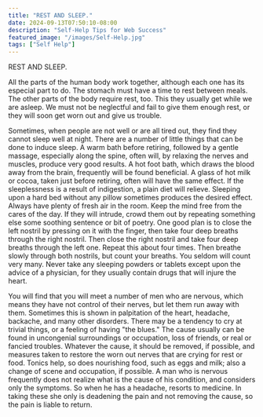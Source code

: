 ```yaml
---
title: "REST AND SLEEP."
date: 2024-09-13T07:50:10-08:00
description: "Self-Help Tips for Web Success"
featured_image: "/images/Self-Help.jpg"
tags: ["Self Help"]
---
```


REST AND SLEEP. 

All the parts of the human body work together, although each  one has its especial part to do. The stomach must have a  time to rest between meals. The other parts of the body require rest, too. This they usually get while we are asleep. We must not be neglectful and fail to give them enough rest, or they will soon get worn out and give us trouble.  

Sometimes, when people are not well or are all tired out, they find they cannot sleep well at night. There are a number of little things that can be done to induce sleep. A warm bath before retiring, followed by a gentle massage, especially along the spine, often will, by relaxing the nerves and muscles, produce very good results. A hot foot bath, which draws the blood away from the brain, frequently will be found beneficial. A glass of hot milk or cocoa, taken just before retiring, often will have the same effect. If the sleeplessness is a result of indigestion, a plain diet will relieve. Sleeping upon a hard bed without any pillow sometimes produces the desired effect. Always have plenty of fresh air in the room. Keep the mind free from the cares of the day. If they will intrude, crowd them out by repeating something else some soothing sentence or bit of poetry. One good plan is to close the left nostril by pressing on it with the finger, then take four deep breaths through the right nostril. Then close the right nostril and take four deep breaths through the left one. Repeat this about four times. Then breathe slowly through both nostrils, but count your breaths. You seldom will count very many. Never take any sleeping powders or tablets except upon the advice of a physician, for they usually contain drugs that will injure the heart. 

You will find that you will meet a number of men who are nervous, which means they have not control of their nerves, but let them run away with them. Sometimes this is shown in palpitation of the heart, headache, backache, and many other disorders. There may be a tendency to cry at trivial things, or a feeling of having "the blues." The cause usually can be found in uncongenial surroundings or occupation, loss of friends, or real or fancied troubles. Whatever the cause, it should be removed, if possible, and measures taken to restore the worn out nerves that are crying for rest or food. Tonics help, so does nourishing food, such as eggs and milk; also a change of scene and occupation, if possible. A man who is nervous frequently does not realize what is the cause of his condition, and considers only the symptoms. So when he has a headache, resorts to medicine.  In taking these she only is deadening the pain and not removing  the cause, so the pain is liable to return.

